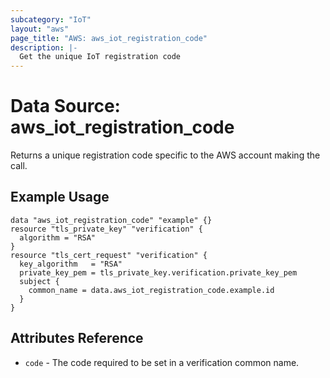 ```yaml
---
subcategory: "IoT"
layout: "aws"
page_title: "AWS: aws_iot_registration_code"
description: |-
  Get the unique IoT registration code
---
```


# Data Source: aws_iot_registration_code

Returns a unique registration code specific to the AWS account making the call.

## Example Usage

```hcl
data "aws_iot_registration_code" "example" {}
resource "tls_private_key" "verification" {
  algorithm = "RSA"
}
resource "tls_cert_request" "verification" {
  key_algorithm   = "RSA"
  private_key_pem = tls_private_key.verification.private_key_pem
  subject {
    common_name = data.aws_iot_registration_code.example.id
  }
}
```

## Attributes Reference

* `code` - The code required to be set in a verification common name.